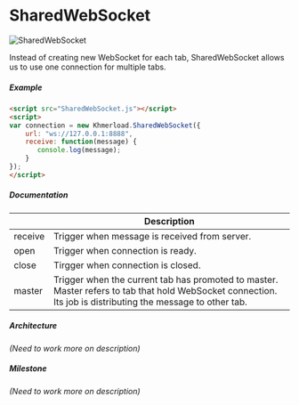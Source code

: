 # SharedWebSocket

![SharedWebSocket](http://oi62.tinypic.com/5vbrma.jpg)

Instead of creating new WebSocket for each tab, SharedWebSocket allows us to use one connection for multiple tabs.

##### Example

```html
<script src="SharedWebSocket.js"></script>
<script>
var connection = new Khmerload.SharedWebSocket({
    url: "ws://127.0.0.1:8888",
    receive: function(message) {
       console.log(message);
    }
});
</script>
```

##### Documentation

|  | Description |
| --------- |------------|
| receive | Trigger when message is received from server.  |
| open | Trigger when connection is ready. |
| close | Tirgger when connection is closed. |
| master | Trigger when the current tab has promoted to master. Master refers to tab that hold WebSocket connection. Its job is distributing the message to other tab. |

##### Architecture
*(Need to work more on description)*

##### Milestone
*(Need to work more on description)*
